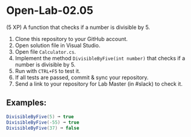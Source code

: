 # Open-Lab-02.05
(5 XP) A function that checks if a number is divisible by 5.

1. Clone this repository to your GitHub account.
2. Open solution file in Visual Studio.
3. Open file `Calculator.cs`.
4. Implement the method `DivisibleByFive(int number)` that checks if a number is divisible by 5.
5. Run with `CTRL+F5` to test it.
6. If all tests are passed, commit & sync your repository.
7. Send a link to your repository for Lab Master (in #slack) to check it.

## Examples: 
```C#
DivisibleByFive(5) ➞ true
DivisibleByFive(-55) ➞ true
DivisibleByFive(37) ➞ false
```
